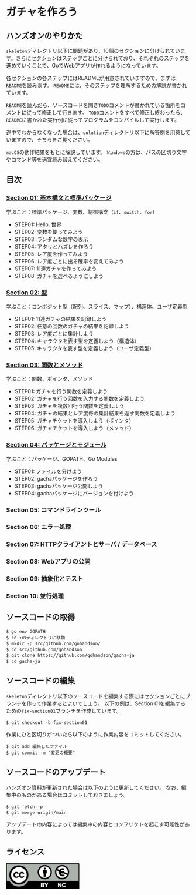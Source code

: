 # ガチャを作ろう

## ハンズオンのやりかた

`skeleton`ディレクトリ以下に問題があり、10個のセクションに分けられています。さらにセクションはステップごとに分けられており、それぞれのステップを進めていくことで、GoでWebアプリが作れるようになっています。

各セクションの各ステップにはREADMEが用意されていますので、まずは`README`を読みます。
`README`には、そのステップを理解するための解説が書かれています。

`README`を読んだら、ソースコードを開き`TODO`コメントが書かれている箇所をコメントに従って修正して行きます。
`TODO`コメントをすべて修正し終わったら、`README`に書かれた実行例に従ってプログラムをコンパイルして実行します。

途中でわからなくなった場合は、`solution`ディレクトリ以下に解答例を用意していますので、そちらをご覧ください。

`macOS`の動作結果をもとに解説しています。
`Windows`の方は、パスの区切り文字やコマンド等を適宜読み替えてください。

## 目次

### [Section 01: 基本構文と標準パッケージ](./skeleton/section01)

学ぶこと：標準パッケージ、変数、制御構文（`if`、`switch`、`for`）

* STEP01: Hello, 世界
* STEP02: 変数を使ってみよう
* STEP03: ランダムな数字の表示
* STEP04: アタリとハズレを作ろう
* STEP05: レア度を作ってみよう
* STEP06: レア度ごとに出る確率を変えてみよう
* STEP07: 11連ガチャを作ってみよう
* STEP08: ガチャを選べるようにしよう

### [Section 02: 型](./skeleton/section02)

学ぶこと：コンポジット型（配列、スライス、マップ）、構造体、ユーザ定義型

* STEP01: 11連ガチャの結果を記録しよう
* STEP02: 任意の回数のガチャの結果を記録しよう
* STEP03: レア度ごとに集計しよう
* STEP04: キャラクタを表す型を定義しよう（構造体）
* STEP05: キャラクタを表す型を定義しよう（ユーザ定義型）

### [Section 03: 関数とメソッド](./skeleton/section03)

学ぶこと：関数、ポインタ、メソッド

* STEP01: ガチャを行う関数を定義しよう
* STEP02: ガチャを行う回数を入力する関数を定義しよう
* STEP03: ガチャを複数回行う関数を定義しよう
* STEP04: ガチャの結果とレア度毎の集計結果を返す関数を定義しよう
* STEP05: ガチャチケットを導入しよう（ポインタ）
* STEP06: ガチャチケットを導入しよう（メソッド）

### [Section 04: パッケージとモジュール](./skeleton/section04)

学ぶこと：パッケージ、GOPATH、Go Modules

* STEP01: ファイルを分けよう
* STEP02: gachaパッケージを作ろう
* STEP03: gachaパッケージ公開しよう
* STEP04: gachaパッケージにバージョンを付けよう

### Section 05: コマンドラインツール
### Section 06: エラー処理
### Section 07: HTTPクライアントとサーバ / データベース
### Section 08: Webアプリの公開
### Section 09: 抽象化とテスト
### Section 10: 並行処理

## ソースコードの取得

```
$ go env GOPATH
$ cd ↑のディレクトリに移動
$ mkdir -p src/github.com/gohandson/
$ cd src/github.com/gohandson
$ git clone https://github.com/gohandson/gacha-ja
$ cd gacha-ja
```

## ソースコードの編集

`skeleton`ディレクトリ以下のソースコードを編集する際にはセクションごとにブランチを作って作業するとよいでしょう。
以下の例は、Section 01を編集するための`fix-section01`ブランチを作成しています。

```
$ git checkout -b fix-section01
```

作業にひと区切りがついたら以下のように作業内容をコミットしてください。

```
$ git add 編集したファイル
$ git commit -m "変更の概要"
```

## ソースコードのアップデート

ハンズオン資料が更新された場合は以下のように更新してください。
なお、編集中のものがある場合はコミットしておきましょう。

```
$ git fetch -p
$ git merge origin/main 
```

アップデートの内容によっては編集中の内容とコンフリクトを起こす可能性があります。

## ライセンス

<a href="https://creativecommons.org/licenses/by-nc/4.0/legalcode.ja">
	<img width="200" src="by-nc.eu.png">
</a>

